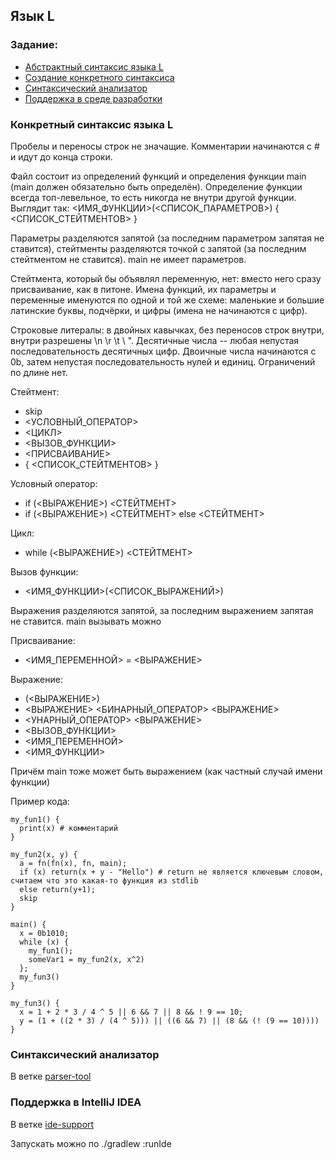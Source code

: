 ## Язык L

### Задание: 
- [Абстрактный синтаксис языка L](https://github.com/kajigor/fl-2022-itmo-spr/blob/proj/lang/L.md)
- [Создание конкретного синтаксиса](https://github.com/kajigor/fl-2022-itmo-spr/blob/proj/task/ConcreteSyntax.md)
- [Синтаксический анализатор](https://github.com/kajigor/fl-2022-itmo-spr/blob/proj/task/Parser.md)
- [Поддержка в среде разработки](https://github.com/kajigor/fl-2022-itmo-spr/blob/proj/task/IdeSupport.md)

### Конкретный синтаксис языка L
Пробелы и переносы строк не значащие. Комментарии начинаются с # и идут до конца строки.

Файл состоит из определений функций и определения функции main (main должен обязательно быть определён).
Определение функции всегда топ-левельное, то есть никогда не внутри другой функции. Выглядит так:
<ИМЯ_ФУНКЦИИ>(<СПИСОК_ПАРАМЕТРОВ>) { <СПИСОК_СТЕЙТМЕНТОВ> }

Параметры разделяются запятой (за последним параметром запятая не ставится), стейтменты разделяются точкой с запятой (за последним стейтментом не ставится). main не имеет параметров.

Стейтмента, который бы объявлял переменную, нет: вместо него сразу присваивание, как в питоне. Имена функций, их параметры и переменные именуются по одной и той же схеме: маленькие и большие латинские буквы, подчёрки, и цифры (имена не начинаются с цифр).

Строковые литералы: в двойных кавычках, без переносов строк внутри, внутри разрешены \n \r \t \\ \".
Десятичные числа -- любая непустая последовательность десятичных цифр. Двоичные числа начинаются с 0b, затем непустая последовательность нулей и единиц. Ограничений по длине нет.

Стейтмент: 
- skip
- <УСЛОВНЫЙ_ОПЕРАТОР>
- <ЦИКЛ>
- <ВЫЗОВ_ФУНКЦИИ>
- <ПРИСВАИВАНИЕ>
- { <СПИСОК_СТЕЙТМЕНТОВ> }

Условный оператор: 
- if (<ВЫРАЖЕНИЕ>) <СТЕЙТМЕНТ>
- if (<ВЫРАЖЕНИЕ>) <СТЕЙТМЕНТ> else <СТЕЙТМЕНТ>

Цикл: 
- while (<ВЫРАЖЕНИЕ>) <СТЕЙТМЕНТ>

Вызов функции: 
- <ИМЯ_ФУНКЦИИ>(<СПИСОК_ВЫРАЖЕНИЙ>)

Выражения разделяются запятой, за последним выражением запятая не ставится. main вызывать можно

Присваивание: 
- <ИМЯ_ПЕРЕМЕННОЙ> = <ВЫРАЖЕНИЕ>

Выражение: 
- (<ВЫРАЖЕНИЕ>)
- <ВЫРАЖЕНИЕ> <БИНАРНЫЙ_ОПЕРАТОР> <ВЫРАЖЕНИЕ>
- <УНАРНЫЙ_ОПЕРАТОР> <ВЫРАЖЕНИЕ>
- <ВЫЗОВ_ФУНКЦИИ>
- <ИМЯ_ПЕРЕМЕННОЙ>
- <ИМЯ_ФУНКЦИИ>


Причём main тоже может быть выражением (как частный случай имени функции)

Пример кода:
```
my_fun1() {
  print(x) # комментарий
}

my_fun2(x, y) {
  a = fn(fn(x), fn, main);
  if (x) return(x + y - "Hello") # return не является ключевым словом, считаем что это какая-то функция из stdlib
  else return(y+1);
  skip
}

main() {
  x = 0b1010;
  while (x) {
    my_fun1();
    someVar1 = my_fun2(x, x^2)
  };
  my_fun3()
}

my_fun3() {
  x = 1 + 2 * 3 / 4 ^ 5 || 6 && 7 || 8 && ! 9 == 10;
  y = (1 + ((2 * 3) / (4 ^ 5))) || ((6 && 7) || (8 && (! (9 == 10))))
}
```

### Синтаксический анализатор
В ветке [parser-tool](https://github.com/borisPristupa/fl-2022-itmo-spr-L-IDE/tree/parser-tool)

### Поддержка в IntelliJ IDEA
В ветке [ide-support](https://github.com/borisPristupa/fl-2022-itmo-spr-L-IDE/tree/ide-support)

Запускать можно по ./gradlew :runIde